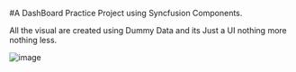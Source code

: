 #A DashBoard Practice Project using Syncfusion Components.

All the visual are created using Dummy Data and its Just a UI nothing more nothing less.

![image](https://user-images.githubusercontent.com/19578447/186804730-847c7516-5623-43e4-8276-ae0578d31d55.png)

